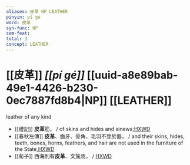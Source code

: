 ```yaml
---
aliases: 皮革 NP LEATHER
pinyin: pí gé
word: 皮革
syn-func: NP
sem-feat: 
total: 3
concept: LEATHER 
---
```

# [[皮革]] *[[pí gé]]*  [[uuid-a8e89bab-49e1-4426-b230-0ec7887fd8b4|NP]] [[LEATHER]]
leather of any kind
 - [[禮記]] **皮革**筋， / of skins and hides and sinews;[HXWD](https://hxwd.org/textview.html?location=KR1d0052_tls_006-29a.18)
 - [[春秋左傳]] **皮革**、齒牙、骨角、毛羽不登於器， / and their skins, hides, teeth, bones, horns, feathers, and hair are not used in the furniture of the State,[HXWD](https://hxwd.org/textview.html?location=KR1e0001_tls_001-98a.34)
 - [[荀子]] 西海則有**皮革**、文旄焉，
                     / [HXWD](https://hxwd.org/textview.html?location=KR3a0002_tls_009-16a.8)